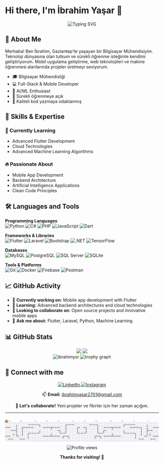 # Hi there, I'm İbrahim Yaşar 👋

<div align="center">
  <img src="https://readme-typing-svg.herokuapp.com?font=Fira+Code&weight=600&size=24&pause=1000&color=0969DA&center=true&vCenter=true&random=false&width=500&lines=Computer+Engineering+Student;Full-Stack+Developer;Mobile+App+Developer;Machine+Learning+Enthusiast" alt="Typing SVG" />
</div>

## 🚀 About Me

Merhaba! Ben İbrahim, Gaziantep'te yaşayan bir Bilgisayar Mühendisiyim. Teknoloji dünyasına olan tutkum ve sürekli öğrenme isteğimle kendimi geliştiriyorum. Mobil uygulama geliştirme, web teknolojileri ve makine öğrenmesi alanlarında projeler üretmeyi seviyorum.

- 🎓 Bilgisayar Mühendisliği 
- 💻 Full-Stack & Mobile Developer
- 🤖 AI/ML Enthusiast
- 🌱 Sürekli öğrenmeye açık
- 🎯 Kaliteli kod yazmaya odaklanmış

## 💪 Skills & Expertise

### 🎯 Currently Learning
- Advanced Flutter Development
- Cloud Technologies
- Advanced Machine Learning Algorithms

### 🔥 Passionate About
- Mobile App Development
- Backend Architecture
- Artificial Intelligence Applications
- Clean Code Principles

## 🛠️ Languages and Tools

**Programming Languages**  
![Python](https://img.shields.io/badge/-Python-3776AB?logo=python&logoColor=white&style=flat)
![C#](https://img.shields.io/badge/-C%23-239120?logo=c-sharp&logoColor=white&style=flat)
![PHP](https://img.shields.io/badge/-PHP-777BB4?logo=php&logoColor=white&style=flat)
![JavaScript](https://img.shields.io/badge/-JavaScript-F7DF1E?logo=javascript&logoColor=black&style=flat)
![Dart](https://img.shields.io/badge/-Dart-0175C2?logo=dart&logoColor=white&style=flat)

**Frameworks & Libraries**  
![Flutter](https://img.shields.io/badge/-Flutter-02569B?logo=flutter&logoColor=white&style=flat)
![Laravel](https://img.shields.io/badge/-Laravel-FF2D20?logo=laravel&logoColor=white&style=flat)
![Bootstrap](https://img.shields.io/badge/-Bootstrap-563D7C?logo=bootstrap&logoColor=white&style=flat)
![.NET](https://img.shields.io/badge/-.NET-512BD4?logo=dot-net&logoColor=white&style=flat)
![TensorFlow](https://img.shields.io/badge/-TensorFlow-FF6F00?logo=tensorflow&logoColor=white&style=flat)

**Databases**  
![MySQL](https://img.shields.io/badge/-MySQL-4479A1?logo=mysql&logoColor=white&style=flat)
![PostgreSQL](https://img.shields.io/badge/-PostgreSQL-336791?logo=postgresql&logoColor=white&style=flat)
![SQL Server](https://img.shields.io/badge/-SQL%20Server-CC2927?logo=microsoft-sql-server&logoColor=white&style=flat)
![SQLite](https://img.shields.io/badge/-SQLite-003B57?logo=sqlite&logoColor=white&style=flat)

**Tools & Platforms**  
![Git](https://img.shields.io/badge/-Git-F05032?logo=git&logoColor=white&style=flat)
![Docker](https://img.shields.io/badge/-Docker-2496ED?logo=docker&logoColor=white&style=flat)
![Firebase](https://img.shields.io/badge/-Firebase-FFCA28?logo=firebase&logoColor=black&style=flat)
![Postman](https://img.shields.io/badge/-Postman-FF6C37?logo=postman&logoColor=white&style=flat)

## 📈 GitHub Activity

- 🔭 **Currently working on:** Mobile app development with Flutter
- 🌱 **Learning:** Advanced backend architectures and cloud technologies
- 👯 **Looking to collaborate on:** Open source projects and innovative mobile apps
- 💬 **Ask me about:** Flutter, Laravel, Python, Machine Learning

## 📊 GitHub Stats

<div align="center">
  <img height="180em" src="https://github-readme-stats.vercel.app/api?username=ibrahimysr&show_icons=true&theme=tokyonight&include_all_commits=true&count_private=true"/>
  <img height="180em" src="https://github-readme-stats.vercel.app/api/top-langs/?username=ibrahimysr&layout=compact&langs_count=8&theme=tokyonight"/>
</div>

<div align="center">
  <img src="https://github-readme-streak-stats.herokuapp.com/?user=ibrahimysr&theme=tokyonight" alt="ibrahimysr" />
   <img src="https://github-profile-trophy.vercel.app?username=maurodesouza&theme=dracula&column=-1&row=1&margin-w=8&margin-h=8&no-bg=false&no-frame=false&order=4" height="150" alt="trophy graph"  />

</div>

## 🤝 Connect with me

<p align="center">
<a href="https://linkedin.com/in/ibrahim-yasar-7b985b259/" target="_blank">
  <img align="center" src="https://raw.githubusercontent.com/rahuldkjain/github-profile-readme-generator/master/src/images/icons/Social/linked-in-alt.svg" alt="LinkedIn" height="40" width="50" />
</a>
<a href="https://instagram.com/ibrahimysr.00" target="_blank">
  <img align="center" src="https://raw.githubusercontent.com/rahuldkjain/github-profile-readme-generator/master/src/images/icons/Social/instagram.svg" alt="Instagram" height="40" width="50" />
</a>
</p>

<div align="center">
  
📫 **Email:** ibrahimyasar2701@gmail.com

💬 **Let's collaborate!** Yeni projeler ve fikirler için her zaman açığım.

</div>

---

###

<div align="center">

  <picture>
  <source media="(prefers-color-scheme: dark)" srcset="https://raw.githubusercontent.com/ibrahimysr/ibrahimysr/output/pacman-contribution-graph-dark.svg">
  <source media="(prefers-color-scheme: light)" srcset="https://raw.githubusercontent.com/ibrahimysr/ibrahimysr/output/pacman-contribution-graph.svg">
  <img alt="pacman contribution graph" src="https://raw.githubusercontent.com/ibrahimysr/ibrahimysr/output/pacman-contribution-graph.svg">
</picture>

</div>



 


  
<div align="center">
  <img src="https://komarev.com/ghpvc/?username=ibrahimysr&label=Profile%20views&color=0e75b6&style=flat" alt="Profile views" />
  
  **Thanks for visiting! 🚀**
</div>


 
